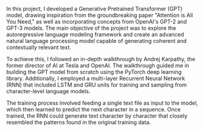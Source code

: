 In this project, I developed a Generative Pretrained Transformer (GPT) model, drawing inspiration from the groundbreaking paper "Attention is All You Need," as well as incorporating concepts from OpenAI's GPT-2 and GPT-3 models. The main objective of the project was to explore the autoregressive language modeling framework and create an advanced natural language processing model capable of generating coherent and contextually relevant text.

To achieve this, I followed an in-depth walkthrough by Andrej Karpathy, the former director of AI at Tesla and OpenAI. The walkthrough guided me in building the GPT model from scratch using the PyTorch deep learning library. Additionally, I employed a multi-layer Recurrent Neural Network (RNN) that included LSTM and GRU units for training and sampling from character-level language models.

The training process involved feeding a single text file as input to the model, which then learned to predict the next character in a sequence. Once trained, the RNN could generate text character by character that closely resembled the patterns found in the original training data.
